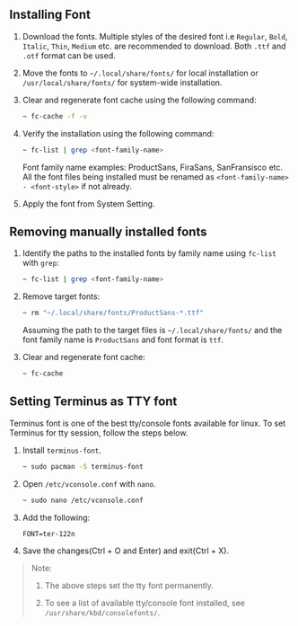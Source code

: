 ## Installing Font

1. Download the fonts. Multiple styles of the desired font i.e `Regular`, `Bold`, `Italic`, `Thin`, `Medium` etc. are recommended to download. Both `.ttf` and `.otf` format can be used.

2. Move the fonts to `~/.local/share/fonts/` for local installation or `/usr/local/share/fonts/` for system-wide installation.

3. Clear and regenerate font cache using the following command:

    ```sh
    ~ fc-cache -f -v
    ```

4. Verify the installation using the following command:

    ```sh
    ~ fc-list | grep <font-family-name>
    ```

    Font family name examples: ProductSans, FiraSans, SanFransisco etc. All the font files being installed must be renamed as `<font-family-name> - <font-style>` if not already.

5. Apply the font from System Setting.

## Removing manually installed fonts

1. Identify the paths to the installed fonts by family name using `fc-list` with `grep`:

    ```sh
    ~ fc-list | grep <font-family-name>
    ```

2. Remove target fonts:

    ```sh
    ~ rm "~/.local/share/fonts/ProductSans-*.ttf"
    ```
    
    Assuming the path to the target files is `~/.local/share/fonts/` and the font family name is `ProductSans` and font format is `ttf`.

3. Clear and regenerate font cache:

    ```sh
    ~ fc-cache
    ```

## Setting Terminus as TTY font

Terminus font is one of the best tty/console fonts available for linux. To set Terminus for tty session, follow the steps below.

1. Install `terminus-font`.

    ```sh
    ~ sudo pacman -S terminus-font
    ```

2. Open `/etc/vconsole.conf` with `nano`.

    ```sh
    ~ sudo nano /etc/vconsole.conf
    ```

3. Add the following:

    `FONT=ter-122n`

4. Save the changes(Ctrl + O and Enter) and exit(Ctrl + X).

> Note:
> 1. The above steps set the tty font permanently.
> 
> 2. To see a list of available tty/console font installed, see `/usr/share/kbd/consolefonts/`.